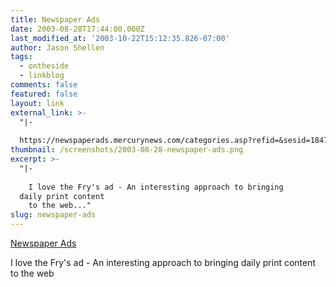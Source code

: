 ```yaml
---
title: Newspaper Ads
date: 2003-08-28T17:44:00.000Z
last_modified_at: '2003-10-22T15:12:35.826-07:00'
author: Jason Shellen
tags:
  - ontheside
  - linkblog
comments: false
featured: false
layout: link
external_link: >-
  "|-
  
  https://newspaperads.mercurynews.com/categories.asp?refid=&sesid=184771414&cid=49&pg=3&sda=off&sdc=off"
thumbnail: /screenshots/2003-08-28-newspaper-ads.png
excerpt: >-
  "|-
  
    I love the Fry's ad - An interesting approach to bringing
  daily print content
    to the web..."
slug: newspaper-ads
---
```


[Newspaper Ads](https://newspaperads.mercurynews.com/categories.asp?refid=&sesid=184771414&cid=49&pg=3&sda=off&sdc=off)

I love the Fry's ad - An interesting approach to bringing daily print content to the web

